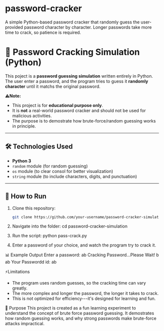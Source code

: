# password-cracker
A simple Python-based password cracker that randomly guess the user-provided password character by character. Longer passwords take more time to crack, so patience is required.

# 🔑 Password Cracking Simulation (Python)

This poject is a **password guessing simulation** written entirely in Python.
The user enter a password, and the program tries to guess it **randomly character** until it matchs the original password.

⚠️**Note:**
- This project is for **educational purpose only**.
- It is **not** a real-world password cracker and should not be used for malicious activities.
- The purpose is to demostrate how brute-force/random guessing works in principle.

---

## 🛠️ Technologies Used
- **Python 3**
- `random` module (for random guessing)
- `os` module (to clear consol for better visualization)
- `string` module (to include characters, digits, and punctuation)

---

## 🚀 How to Run
1. Clone this repository:
   ```bash
   git clone https://github.com/your-username/password-cracker-simulation.git

2. Navigate into the folder:
cd password-cracker-simulation

3. Run the script:
python pass-crack.py

4. Enter a password of your choice, and watch the program try to crack it.

📊 Example Output
Enter a password: ab
Cracking Password...Please Wait!
b
ab
Your Passwordd id: ab

⚡Limitations
- The program uses random guesses, so the cracking time can vary greatly.
- The more complex and longer the password, the longer it takes to crack.
- This is not optimized for efficiency---it's designed for learning and fun.

🎯 Purpose
This project is created as a fun learning experiment to understand the concept of brute force password guessing.
It demostrates how random guessing works, and why strong passwords make brute-force attacks impractical.

